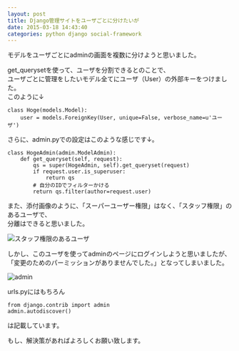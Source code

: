 ```yaml
---
layout: post
title: Django管理サイトをユーザごとに分けたいが
date: 2015-03-18 14:43:40
categories: python django social-framework
---
```

<p>モデルをユーザごとにadminの画面を複数に分けようと思いました。</p>

<p>get_querysetを使って、ユーザを分割できるとのことで、<br>
ユーザごとに管理をしたいモデル全てにユーザ（User）の外部キーをつけました。<br>
このように↓</p>

```
class Hoge(models.Model):
    user = models.ForeignKey(User, unique=False, verbose_name=u'ユーザ')
```

<p>さらに、admin.pyでの設定はこのような感じです↓。</p>

```
class HogeAdmin(admin.ModelAdmin):
    def get_queryset(self, request):
        qs = super(HogeAdmin, self).get_queryset(request)
        if request.user.is_superuser:
            return qs
        # 自分のIDでフィルターかける
        return qs.filter(author=request.user)
```

<p>また、添付画像のように、「スーパーユーザー権限」はなく、「スタッフ権限」のあるユーザで、<br>
分離はできると思いました。</p>

<p><img src="https://i.stack.imgur.com/2PjZh.png" alt="スタッフ権限のあるユーザ"></p>

<p>しかし、このユーザを使ってadminのページにログインしようと思いましたが、<br>
「変更のためのパーミッションがありませんでした。」となってしまいました。</p>

<p><img src="https://i.stack.imgur.com/qmnLn.png" alt="admin"></p>

<p>urls.pyにはもちろん</p>

```
from django.contrib import admin
admin.autodiscover()
```

<p>は記載しています。</p>

<p>もし、解決策があればよろしくお願い致します。</p>
